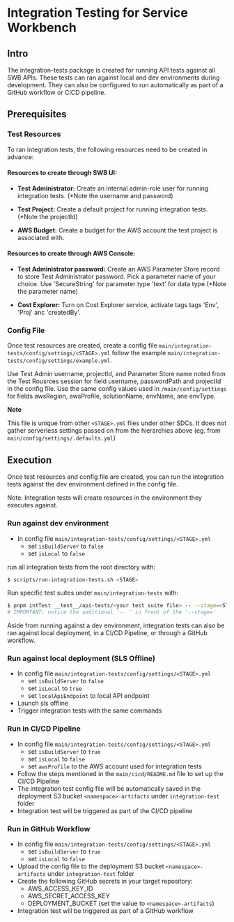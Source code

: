 # Integration Testing for Service Workbench

## Intro

The integration-tests package is created for running API tests against all SWB APIs. 
These tests can ran against local and dev environments during development. 
They can also be configured to run automatically as part of a GitHub workflow or CICD pipeline.

## Prerequisites

### Test Resources

To ran integration tests, the following resources need to be created in advance:

#### Resources to create through SWB UI:

* **Test Administrator:** Create an internal admin-role user for running integration tests. (*Note the username and password)

* **Test Project:** Create a default project for running integration tests. (*Note the projectId)

* **AWS Budget:** Create a budget for the AWS account the test project is associated with.

#### Resources to create through AWS Console:

* **Test Administrator password:** Create an AWS Parameter Store record to store Test Administrator password. Pick a parameter name of your choice. Use 'SecureString' for parameter type 'text' for data type.(*Note the parameter name)

* **Cost Explorer:** Turn on Cost Explorer service, activate tags tags 'Env', 'Proj' anc 'createdBy'.

### Config File

Once test resources are created, create a config file `main/integration-tests/config/settings/<STAGE>.yml` follow the example `main/integration-tests/config/settings/example.yml`.

Use Test Admin username, projectId, and Parameter Store name noted from the Test Rousrces session for field username, passwordPath and projectId in the config file.
Use the same config values used in `/main/config/settings` for fields awsRegion, awsProfile, solutionName, envName, ane envType. 

**Note**

This file is unique from other `<STAGE>.yml` files under other SDCs. It does not gather serverless settings passed on from the hierarchies above (eg. from `main/config/settings/.defaults.yml`)

## Execution

Once test resources and config file are created, you can run the integration tests against the dev environment defined in the config file.

Note: Integration tests will create resources in the environment they executes against.

### Run against dev environment
- In config file `main/integration-tests/config/settings/<STAGE>.yml`
  - set `isBuildServer` to `false`
  - set `isLocal` to `false`
 
run all integration tests from the root directory with: 
```bash
$ scripts/run-integration-tests.sh <STAGE>
```

Run specific test suites under `main/integration-tests` with: 
```bash
$ pnpm intTest __test__/api-tests/<your test suite file> -- --stage=<STAGE>
# IMPORTANT: notice the additional '-- ' in front of the '--stage='
```

Aside from running against a dev environment, integration tests can also be ran against local deployment, in a CI/CD Pipeline, or through a GitHub workflow. 

### Run against local deployment (SLS Offline)
- In config file `main/integration-tests/config/settings/<STAGE>.yml`
  - set `isBuildServer` to `false`
  - set `isLocal` to `true`
  - set `localApiEndpoint` to local API endpoint
- Launch sls offline
- Trigger integration tests with the same commands

### Run in CI/CD Pipeline
- In config file `main/integration-tests/config/settings/<STAGE>.yml`
  - set `isBuildServer` to `true`
  - set `isLocal` to `false`
  - set `awsProfile` to the AWS account used for integration tests
- Follow the steps mentioned in the `main/cicd/README.md` file to set up the CI/CD Pipeline
- The integration test config file will be automatically saved in the deployment S3 bucket `<namespace>-artifacts` under `integration-test` folder
- Integration test will be triggered as part of the CI/CD pipeline

### Run in GitHub Workflow
- In config file `main/integration-tests/config/settings/<STAGE>.yml`
  - set `isBuildServer` to `true`
  - set `isLocal` to `false`
- Upload the config file to the deployment S3 bucket `<namespace>-artifacts` under `integration-test` folder
- Create the following GitHub secrets in your target repository: 
  - AWS_ACCESS_KEY_ID
  - AWS_SECRET_ACCESS_KEY
  - DEPLOYMENT_BUCKET (set the value to `<namespace>-artifacts`)
- Integration test will be triggered as part of a GitHub workflow
